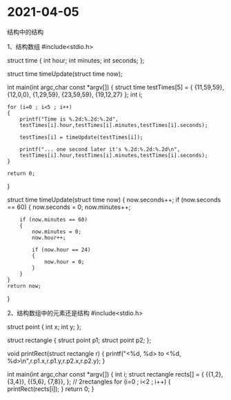 # 2021-04-05
结构中的结构

1、结构数组
#include<stdio.h>

struct time {
	int hour;
	int minutes;
	int seconds;
}; 

struct time timeUpdate(struct time now);

int main(int argc,char const *argv[])
{
	struct time testTimes[5] = {
		{11,59,59}, {12,0,0}, {1,29,59}, {23,59,59}, {19,12,27}
	};
	int i;
	
	for (i=0 ; i<5 ; i++)
	{
		printf("Time is %.2d:%.2d:%.2d",
		testTimes[i].hour,testTimes[i].minutes,testTimes[i].seconds);
		
		testTimes[i] = timeUpdate(testTimes[i]);
		
		printf("... one second later it's %.2d:%.2d:%.2d\n",
		testTimes[i].hour,testTimes[i].minutes,testTimes[i].seconds);		
	}
	
	return 0;
}

struct time timeUpdate(struct time now)
{
	now.seconds++;
	if (now.seconds == 60)
	{
		now.seconds = 0;
		now.minutes++;
		
		if (now.minutes == 60)
		{
			now.minutes = 0;
			now.hour++;
			
			if (now.hour == 24)
			{
				now.hour = 0;
			}
		}
	}
	return now;
}

2、结构数组中的元素还是结构
#include<stdio.h>

struct point {
	int x;
	int y;
};

struct rectangle {
	struct point p1;
	struct point p2;
};

void printRect(struct rectangle r)
{
	printf("<%d, %d> to <%d, %d>\n",r.p1.x,r.p1.y,r.p2.x,r.p2.y);
}

int main(int argc,char const *argv[])
{
	int i;
	struct rectangle rects[] = {
		{{1,2}, {3,4}},
		{{5,6}, {7,8}},
	}; // 2rectangles
	for (i=0 ; i<2 ; i++)
	{
		printRect(rects[i]);
	 } 
	return 0;
}
